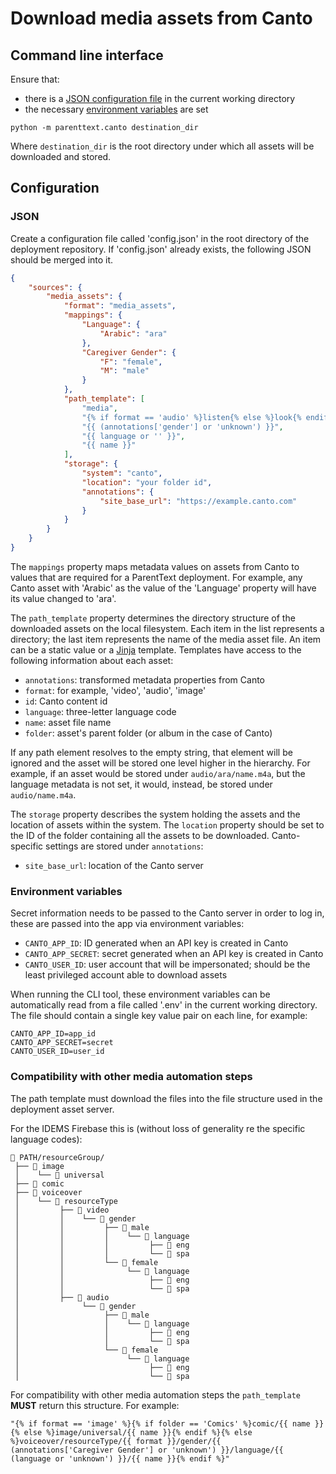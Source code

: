 # Download media assets from Canto

## Command line interface

Ensure that:

- there is a [JSON configuration file](#JSON) in the current working directory
- the necessary [environment variables](#environment-variables) are set

```
python -m parenttext.canto destination_dir
```

Where `destination_dir` is the root directory under which all assets will be downloaded and stored.


## Configuration

### JSON

Create a configuration file called 'config.json' in the root directory of the deployment repository. If 'config.json' already exists, the following JSON should be merged into it.
```json
{
    "sources": {
        "media_assets": {
            "format": "media_assets",
            "mappings": {
                "Language": {
                    "Arabic": "ara"
                },
                "Caregiver Gender": {
                    "F": "female",
                    "M": "male"
                }
            },
            "path_template": [
                "media",
                "{% if format == 'audio' %}listen{% else %}look{% endif %}",
                "{{ (annotations['gender'] or 'unknown') }}",
                "{{ language or '' }}",
                "{{ name }}"
            ],
            "storage": {
                "system": "canto",
                "location": "your folder id",
                "annotations": {
                    "site_base_url": "https://example.canto.com"
                }
            }
        }
    }
}
```

The `mappings` property maps metadata values on assets from Canto to values that are required for a ParentText deployment. For example, any Canto asset with 'Arabic' as the value of the 'Language' property will have its value changed to 'ara'.

The `path_template` property determines the directory structure of the downloaded assets on the local filesystem. Each item in the list represents a directory; the last item represents the name of the media asset file. An item can be a static value or a [Jinja] template. Templates have access to the following information about each asset:

- `annotations`: transformed metadata properties from Canto
- `format`: for example, 'video', 'audio', 'image'
- `id`: Canto content id
- `language`: three-letter language code
- `name`: asset file name
- `folder`: asset's parent folder (or album in the case of Canto)

If any path element resolves to the empty string, that element will be ignored and the asset will be stored one level higher in the hierarchy. For example, if an asset would be stored under `audio/ara/name.m4a`, but the language metadata is not set, it would, instead, be stored under `audio/name.m4a`.

The `storage` property describes the system holding the assets and the location of assets within the system. The `location` property should be set to the ID of the folder containing all the assets to be downloaded. Canto-specific settings are stored under `annotations`:

- `site_base_url`: location of the Canto server

### Environment variables

Secret information needs to be passed to the Canto server in order to log in, these are passed into the app via environment variables:

- `CANTO_APP_ID`: ID generated when an API key is created in Canto
- `CANTO_APP_SECRET`: secret generated when an API key is created in Canto
- `CANTO_USER_ID`: user account that will be impersonated; should be the least privileged account able to download assets

When running the CLI tool, these environment variables can be automatically read from a file called '.env' in the current working directory. The file should contain a single key value pair on each line, for example:

```
CANTO_APP_ID=app_id
CANTO_APP_SECRET=secret
CANTO_USER_ID=user_id
```

### Compatibility with other media automation steps
The path template must download the files into the file structure used in the deployment asset server.

For the IDEMS Firebase this is (without loss of generality re the specific language codes):
```
📂 PATH/resourceGroup/
 ├── 📂 image
 │    └── 📂 universal
 ├── 📂 comic
 ├── 📂 voiceover
 │    └── 📂 resourceType
 │         ├── 📂 video
 │         │    └── 📂 gender
 │         │         ├── 📂 male
 │         │         │    └── 📂 language
 │         │         │         ├── 📂 eng
 │         │         │         └── 📂 spa
 │         │         └── 📂 female
 │         │              └── 📂 language
 │         │                   ├── 📂 eng
 │         │                   └── 📂 spa
 │         ├── 📂 audio
 │              └── 📂 gender
 │                   ├── 📂 male
 │                   │    └── 📂 language
 │                   │         ├── 📂 eng
 │                   │         └── 📂 spa
 │                   └── 📂 female
 │                        └── 📂 language
 │                             ├── 📂 eng
 │                             └── 📂 spa
 ```

For compatibility with other media automation steps the `path_template` **MUST** return this structure.
For example:
```
"{% if format == 'image' %}{% if folder == 'Comics' %}comic/{{ name }}{% else %}image/universal/{{ name }}{% endif %}{% else %}voiceover/resourceType/{{ format }}/gender/{{ (annotations['Caregiver Gender'] or 'unknown') }}/language/{{ (language or 'unknown') }}/{{ name }}{% endif %}"
```

[Jinja]: https://jinja.palletsprojects.com/en/stable/templates/
